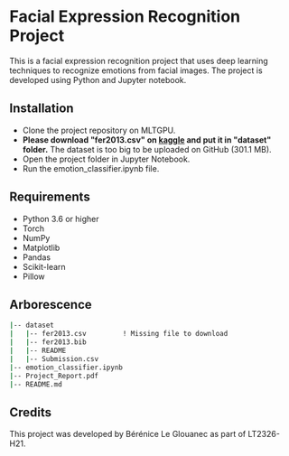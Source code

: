 # Facial Expression Recognition Project

This is a facial expression recognition project that uses deep learning techniques to recognize emotions from facial images. The project is developed using Python and Jupyter notebook.

## Installation

+ Clone the project repository on MLTGPU.
+ **Please download "fer2013.csv" on [kaggle](https://www.kaggle.com/datasets/deadskull7/fer2013) and put it in "dataset" folder.** The dataset is too big to be uploaded on GitHub (301.1 MB).
+ Open the project folder in Jupyter Notebook.
+ Run the emotion_classifier.ipynb file.

## Requirements

- Python 3.6 or higher
- Torch
- NumPy
- Matplotlib
- Pandas
- Scikit-learn
- Pillow

## Arborescence

```bash
|-- dataset
|   |-- fer2013.csv         ! Missing file to download
|   |-- fer2013.bib
|   |-- README
|   |-- Submission.csv
|-- emotion_classifier.ipynb
|-- Project_Report.pdf
|-- README.md
```


## Credits

This project was developed by Bérénice Le Glouanec as part of LT2326-H21. 
